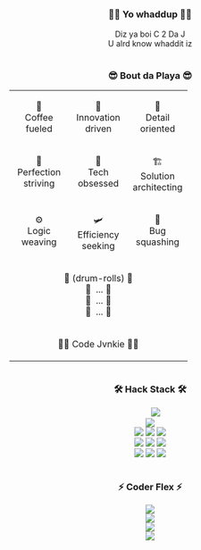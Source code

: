 # <h3 align="center"> ✌🏻 Yo whaddup ✌🏻  </h3>
<p align="center">Diz ya boi C 2 Da J</br>
U alrd know whaddit iz  
</p>


# <h3 align="center"> 😎 Bout da Playa 😎 </h3>
<table align="center" width="100%">
<tr>
    <td valign="top" halign="left" width="33%">
        <p align="center">
            🍵 <br>Coffee <br>fueled <br>
        </p>
    </td>
    <td valign="top" width="33%">
        <p align="center">
            🤔 <br>Innovation <br>driven <br>
        </p>
    </td>
    <td valign="top" width="33%">
        <p align="center">
            📃 <br>Detail <br>oriented <br>
        </p>
    </td>
</tr>
    <tr>
    <td valign="top" halign="left" width="33%">
        <p align="center">
            💯 <br>Perfection <br>striving <br>
        </p>
    </td>
    <td valign="top" width="33%">
        <p align="center">
            🤖 <br>Tech <br>obsessed <br>
        </p>
    </td>
    <td valign="top" width="33%">
        <p align="center">
            🏗️ <br>Solution <br>architecting <br>
        </p>
    </td>
</tr>
    <tr>
    <td valign="top" halign="left" width="33%">
        <p align="center">
            ⚙️ <br>Logic <br>weaving <br>
        </p>
    </td>
    <td valign="top" width="33%">
        <p align="center">
            🛩️ <br>Efficiency <br>seeking <br>
        </p>
    </td>
    <td valign="top" width="33%">
        <p align="center">
            🐞 <br>Bug <br>squashing <br>
        </p>
    </td>
</tr>
    <tr>
    <td valign="top" width="100%" colspan="3">
      <p align="center">
        🥁 (drum-rolls) 🥁</br>
        🥁&nbsp;&nbsp;... 🥁</br>
        🥁&nbsp;&nbsp;... 🥁</br>
        🥁&nbsp;&nbsp;... 🥁</br>
      </p>
    </td>
  </tr>
    <tr>
    <td valign="top" width="100%" colspan="3">
      <p align="center">
        🧑‍💻 Code Jvnkie 🧑‍💻</br>
      </p>
    </td>
  </tr>
</table>

# <h3 align="center"> 🛠️ Hack Stack 🛠️ </h3>
<div align="center">
    &nbsp;&nbsp;&nbsp;&nbsp;
    <img src="https://img.shields.io/badge/-Web3-F16822?style=for-the-badge&logo=web3.js&logoColor=white">
    <br>
    <img src="https://img.shields.io/badge/-TypeScript-3178C6?style=for-the-badge&logo=typescript&logoColor=white">
    <br>
    <img src="https://img.shields.io/badge/-Rust-000000?style=for-the-badge&logo=rust&logoColor=white">
    <img src="https://img.shields.io/badge/-Java-007396?style=for-the-badge&logo=java&logoColor=white&labelColor=007396&color=007396">
    <img src="https://img.shields.io/badge/-AWS-232F3E?style=for-the-badge&logo=amazon-aws&logoColor=white">
    <br>
    <img src="https://img.shields.io/badge/redis-%23DD0031.svg?style=for-the-badge&logo=redis&logoColor=white">
    <img src="https://img.shields.io/badge/-Swift-FA7343?style=for-the-badge&logo=swift&logoColor=white">
    <img src="https://img.shields.io/badge/-Python-3776AB?style=for-the-badge&logo=python&logoColor=white">
    <br>
    <img src="https://img.shields.io/badge/-Docker-2496ED?style=for-the-badge&logo=docker&logoColor=white">
    <img src="https://img.shields.io/badge/-Solidity-363636?style=for-the-badge&logo=solidity&logoColor=white">
    <img src="https://img.shields.io/badge/MongoDB-%234ea94b.svg?style=for-the-badge&logo=mongodb&logoColor=white">
    <br>
</div>

# <h3 align="center"> ⚡ Coder Flex ⚡ </h3>
<div align="center">
    <img src="https://github-readme-stats.vercel.app/api?username=christopherjude&show_icons=true&theme=radical">
    <br>
    <img src="https://github-readme-streak-stats.herokuapp.com/?user=christopherjude&theme=radical&ring=FF6F61&fire=FF6F61&sideNums=FF6F61&sideLabels=FF6F61&currStreakNum=FF6F61&currStreakLabel=FF6F61&dates=FF6F61&stroke=141321&background=141321">
    <br>
    <img src="https://github-profile-trophy.vercel.app/?username=christopherjude&theme=radical&column=FF6F61&row=FF6F61&no-frame=true&no-bg=true">
    <br>
    <a href="https://github.com/ashutosh00710/github-readme-activity-graph">
        <img src="https://github-readme-activity-graph.vercel.app/graph?username=christopherjude&bg_color=141321&color=a5ed07&line=fe428e&point=00bd97&area=true&hide_border=true">
    </a>
</div>


